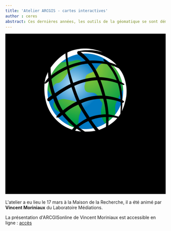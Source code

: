 ```yaml
---
title: 'Atelier ARCGIS - cartes interactives'
author : ceres
abstract: Ces dernières années, les outils de la géomatique se sont démocratisés. Il n’est plus nécessaire d’être spécialiste pour fabriquer des cartes de bonne qualité et des interfaces pratiques voire ludiques permettent d’intégrer le langage cartographique dans ses présentations, en salle ou sur le web (web applications, storymaps). La séance vous permettra de découvrir par vous-mêmes les possibilités infinies des SIG (systèmes d’information géographique).
---
```


![](arcgis.png)

L'atelier a eu lieu le 17 mars à la Maison de la Recherche, il a été animé par **Vincent Moriniaux** du Laboratoire Médiations.

La présentation d'ARCGISonline de Vincent Moriniaux est accessible en ligne : [accès](https://dropsu.sorbonne-universite.fr/s/s6GjtMQKBrLSG2C)